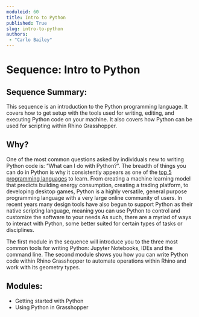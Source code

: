 ```yaml
---
moduleid: 60
title: Intro to Python
published: True
slug: intro-to-python
authors:
 - "Carlo Bailey"
---
```


# Sequence: Intro to Python

## Sequence Summary:

This sequence is an introduction to the Python programming language. It covers how to get setup with the tools used for writing, editing, and executing Python code on your machine. It also covers how Python can be used for scripting within Rhino Grasshopper.

## Why?

One of the most common questions asked by individuals new to writing Python code is: “What can I do with Python?”. The breadth of things you can do in Python is why it consistently appears as one of the [top 5 programming languages](https://insights.stackoverflow.com/survey/2019#most-popular-technologies) to learn. From creating a machine learning model that predicts building energy consumption, creating a trading platform, to developing desktop games, Python is a highly versatile, general purpose programming language with a very large online community of users. In recent years many design tools have also begun to support Python as their native scripting language, meaning you can use Python to control and customize the software to your needs.As such, there are a myriad of ways to interact with Python, some better suited for certain types of tasks or disciplines.

The first module in the sequence will introduce you to the three most common tools for writing Python: Jupyter Notebooks, IDEs and the command line. The second module shows you how you can write Python code within Rhino Grasshopper to automate operations within Rhino and work with its geometry types.

## Modules:

- Getting started with Python
- Using Python in Grasshopper
